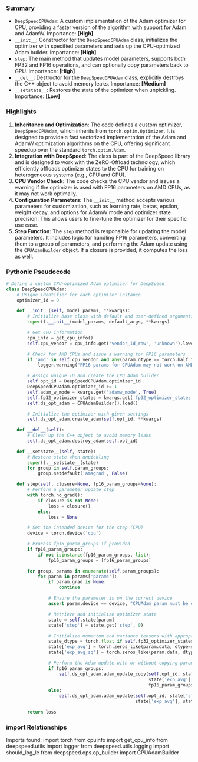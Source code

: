 

### Summary



* `DeepSpeedCPUAdam`: A custom implementation of the Adam optimizer for CPU, providing a faster version of the algorithm with support for Adam and AdamW. Importance: **[High]**
* `__init__`: Constructor for the `DeepSpeedCPUAdam` class, initializes the optimizer with specified parameters and sets up the CPU-optimized Adam builder. Importance: **[High]**
* `step`: The main method that updates model parameters, supports both FP32 and FP16 operations, and can optionally copy parameters back to GPU. Importance: **[High]**
* `__del__`: Destructor for the `DeepSpeedCPUAdam` class, explicitly destroys the C++ object to avoid memory leaks. Importance: **[Medium]**
* `__setstate__`: Restores the state of the optimizer when unpickling. Importance: **[Low]**

### Highlights



1. **Inheritance and Optimization**: The code defines a custom optimizer, `DeepSpeedCPUAdam`, which inherits from `torch.optim.Optimizer`. It is designed to provide a fast vectorized implementation of the Adam and AdamW optimization algorithms on the CPU, offering significant speedup over the standard `torch.optim.Adam`.
2. **Integration with DeepSpeed**: The class is part of the DeepSpeed library and is designed to work with the ZeRO-Offload technology, which efficiently offloads optimizer states to the CPU for training on heterogeneous systems (e.g., CPU and GPU).
3. **CPU Vendor Check**: The code checks the CPU vendor and issues a warning if the optimizer is used with FP16 parameters on AMD CPUs, as it may not work optimally.
4. **Configuration Parameters**: The `__init__` method accepts various parameters for customization, such as learning rate, betas, epsilon, weight decay, and options for AdamW mode and optimizer state precision. This allows users to fine-tune the optimizer for their specific use case.
5. **Step Function**: The `step` method is responsible for updating the model parameters. It includes logic for handling FP16 parameters, converting them to a group of parameters, and performing the Adam update using the `CPUAdamBuilder` object. If a closure is provided, it computes the loss as well.

### Pythonic Pseudocode

```python
# Define a custom CPU-optimized Adam optimizer for DeepSpeed
class DeepSpeedCPUAdam:
    # Unique identifier for each optimizer instance
    optimizer_id = 0

    def __init__(self, model_params, **kwargs):
        # Initialize base class with default and user-defined arguments
        super().__init__(model_params, default_args, **kwargs)

        # Get CPU information
        cpu_info = get_cpu_info()
        self.cpu_vendor = cpu_info.get('vendor_id_raw', 'unknown').lower()

        # Check for AMD CPUs and issue a warning for FP16 parameters
        if 'amd' in self.cpu_vendor and any(param.dtype == torch.half for group in self.param_groups for param in group['params']):
            logger.warning("FP16 params for CPUAdam may not work on AMD CPUs")

        # Assign unique ID and create the CPU Adam builder
        self.opt_id = DeepSpeedCPUAdam.optimizer_id
        DeepSpeedCPUAdam.optimizer_id += 1
        self.adam_w_mode = kwargs.get('adamw_mode', True)
        self.fp32_optimizer_states = kwargs.get('fp32_optimizer_states', True)
        self.ds_opt_adam = CPUAdamBuilder().load()

        # Initialize the optimizer with given settings
        self.ds_opt_adam.create_adam(self.opt_id, **kwargs)

    def __del__(self):
        # Clean up the C++ object to avoid memory leaks
        self.ds_opt_adam.destroy_adam(self.opt_id)

    def __setstate__(self, state):
        # Restore state when unpickling
        super().__setstate__(state)
        for group in self.param_groups:
            group.setdefault('amsgrad', False)

    def step(self, closure=None, fp16_param_groups=None):
        # Perform a parameter update step
        with torch.no_grad():
            if closure is not None:
                loss = closure()
            else:
                loss = None

        # Set the intended device for the step (CPU)
        device = torch.device('cpu')

        # Process fp16_param_groups if provided
        if fp16_param_groups:
            if not isinstance(fp16_param_groups, list):
                fp16_param_groups = [fp16_param_groups]

        for group, params in enumerate(self.param_groups):
            for param in params['params']:
                if param.grad is None:
                    continue

                # Ensure the parameter is on the correct device
                assert param.device == device, "CPUAdam param must be on CPU"

                # Retrieve and initialize optimizer state
                state = self.state[param]
                state['step'] = state.get('step', 0)

                # Initialize momentum and variance tensors with appropriate precision
                state_dtype = torch.float if self.fp32_optimizer_states else param.dtype
                state['exp_avg'] = torch.zeros_like(param.data, dtype=state_dtype, device=device)
                state['exp_avg_sq'] = torch.zeros_like(param.data, dtype=state_dtype, device=device)

                # Perform the Adam update with or without copying parameters back to GPU
                if fp16_param_groups:
                    self.ds_opt_adam.adam_update_copy(self.opt_id, state['step'], **group, param, param.grad,
                                                      state['exp_avg'], state['exp_avg_sq'],
                                                      fp16_param_groups[group])
                else:
                    self.ds_opt_adam.adam_update(self.opt_id, state['step'], **group, param, param.grad,
                                                 state['exp_avg'], state['exp_avg_sq'])

        return loss
```


### import Relationships

Imports found:
import torch
from cpuinfo import get_cpu_info
from deepspeed.utils import logger
from deepspeed.utils.logging import should_log_le
from deepspeed.ops.op_builder import CPUAdamBuilder